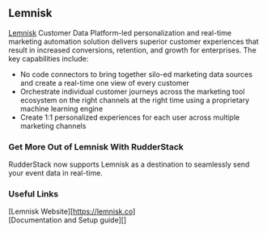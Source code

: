 ## Lemnisk

[Lemnisk](https://lemnisk.co) Customer Data Platform-led personalization and real-time marketing automation solution delivers superior customer experiences that result in increased conversions, retention, and growth for enterprises. The key capabilities include:
* No code connectors to bring together silo-ed marketing data sources and create a real-time one view of every customer
* Orchestrate individual customer journeys across the marketing tool ecosystem on the right channels at the right time using a proprietary machine learning engine
* Create 1:1 personalized experiences for each user across multiple marketing channels

### Get More Out of Lemnisk With RudderStack

RudderStack now supports Lemnisk as a destination to seamlessly send your event data in real-time.

### Useful Links

[Lemnisk Website][https://lemnisk.co]  
[Documentation and Setup guide][] 

[//]: # "These are reference links used in the body of this note and get stripped out when the markdown processor does its job. There is no need to format nicely because it shouldn't be seen. Thanks SO - http://stackoverflow.com/questions/4823468/store-comments-in-markdown-syntax"

[Lemnisk website]: https://www.lemnisk.co/